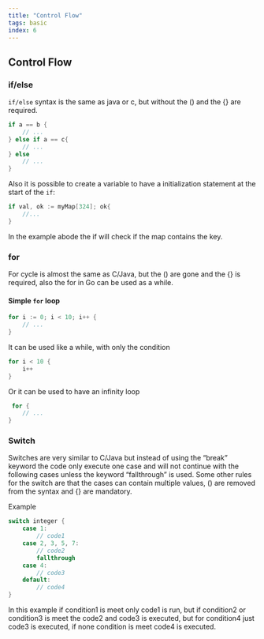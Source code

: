 ```yaml
---
title: "Control Flow"
tags: basic
index: 6
---
```


## Control Flow

### if/else

`if/else` syntax is the same as java or c, but without the () and the {} are required.

``` go
if a == b {
    // ...
} else if a == c{
    // ...
} else
    // ...
}
```

Also it is possible to create a variable to have a initialization statement at the start of the
`if`:

``` go
if val, ok := myMap[324]; ok{
    //...
}
```

In the example abode the if will check if the map contains the key.

### for
For cycle is almost the same as C/Java, but the () are gone and the {} is required, also the for in Go can be used as a while.

#### Simple `for` loop
``` go
for i := 0; i < 10; i++ {
    // ...
}
```

It can be used like a while, with only the condition

``` go
for i < 10 {
    i++
}
```

Or it can be used to have an infinity loop

``` go
 for {
    // ...
}
```

### Switch
Switches are very similar to C/Java but instead of using the “break” keyword the code only execute one case and will not continue with the following cases unless the keyword “fallthrough” is used. Some other rules for the switch are that the cases can contain multiple values, () are removed from the syntax and {} are mandatory.

Example

``` go
switch integer {
    case 1:
        // code1
    case 2, 3, 5, 7:
        // code2
        fallthrough
    case 4:
        // code3
    default:
        // code4
}
```

In this example if condition1 is meet only code1 is run, but if condition2 or condition3 is meet the code2 and code3 is executed, but for condition4 just code3 is executed, if none condition is meet code4 is executed.
